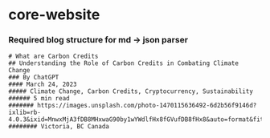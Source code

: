 # core-website
### Required blog structure for md -> json parser

```
# What are Carbon Credits
## Understanding the Role of Carbon Credits in Combating Climate Change
### By ChatGPT
#### March 24, 2023
##### Climate Change, Carbon Credits, Cryptocurrency, Sustainability
###### 5 min read
####### https://images.unsplash.com/photo-1470115636492-6d2b56f9146d?ixlib=rb-4.0.3&ixid=MnwxMjA3fDB8MHxwaG90by1wYWdlfHx8fGVufDB8fHx8&auto=format&fit=crop&w=1470&q=80
######## Victoria, BC Canada
```
